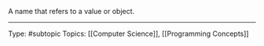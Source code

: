 A name that refers to a value or object.
___
Type: #subtopic 
Topics: [[Computer Science]], [[Programming Concepts]]

